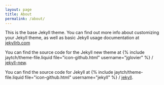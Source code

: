 ```yaml
---
layout: page
title: About
permalink: /about/
---
```


This is the base Jekyll theme. You can find out more info about customizing your Jekyll theme, as well as basic Jekyll usage documentation at [jekyllrb.com](http://jekyllrb.com/)

You can find the source code for the Jekyll new theme at 
{% include jaytch/theme-file.liquid file="icon-github.html" username="jglovier" %} /
[jekyll-new](https://github.com/jglovier/jekyll-new).

You can find the source code for Jekyll at 
{% include jaytch/theme-file.liquid file="icon-github.html" username="jekyll" %} /
[jekyll](https://github.com/jekyll/jekyll).
